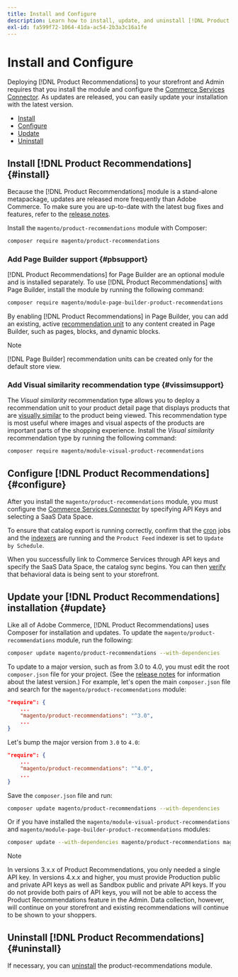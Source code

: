```yaml
---
title: Install and Configure
description: Learn how to install, update, and uninstall [!DNL Product Recommendations].
exl-id: fa599f72-1064-41da-ac54-2b3a3c16a1fe
---
```

# Install and Configure

Deploying [!DNL Product Recommendations] to your storefront and Admin requires that you install the module and configure the [Commerce Services Connector](../landing/saas.md). As updates are released, you can easily update your installation with the latest version.

- [Install](#install)
- [Configure](#configure)
- [Update](#update)
- [Uninstall](#uninstall)

## Install [!DNL Product Recommendations] {#install}

Because the [!DNL Product Recommendations] module is a stand-alone metapackage, updates are released more frequently than Adobe Commerce. To make sure you are up-to-date with the latest bug fixes and features, refer to the [release notes](release-notes.md).

Install the `magento/product-recommendations` module with Composer:

```bash
composer require magento/product-recommendations
```

### Add Page Builder support {#pbsupport}

[!DNL Product Recommendations] for Page Builder are an optional module and is installed separately. To use [!DNL Product Recommendations] with Page Builder, install the module by running the following command:

```bash
composer require magento/module-page-builder-product-recommendations
```

By enabling [!DNL Product Recommendations] in Page Builder, you can add an existing, active [recommendation unit](https://docs.magento.com/user-guide/cms/page-builder-add-recommendations.html) to any content created in Page Builder, such as pages, blocks, and dynamic blocks.

   >[!NOTE]
   >
   >[!DNL Page Builder] recommendation units can be created only for the default store view.

### Add Visual similarity recommendation type {#vissimsupport}

The _Visual similarity_ recommendation type allows you to deploy a recommendation unit to your product detail page that displays products that are [visually similar](type.md#visualsim) to the product being viewed. This recommendation type is most useful where images and visual aspects of the products are important parts of the shopping experience. Install the _Visual similarity_ recommendation type by running the following command:

```bash
composer require magento/module-visual-product-recommendations
```

## Configure [!DNL Product Recommendations] {#configure}

After you install the `magento/product-recommendations` module, you must configure the [Commerce Services Connector](https://docs.magento.com/user-guide/configuration/services/saas.html) by specifying API Keys and selecting a SaaS Data Space.

To ensure that catalog export is running correctly, confirm that the [cron](https://devdocs.magento.com/guides/v2.4/config-guide/cli/config-cli-subcommands-cron.html) jobs and the [indexers](https://devdocs.magento.com/guides/v2.4/config-guide/cli/config-cli-subcommands-index.html) are running and the `Product Feed` indexer is set to `Update by Schedule`.

When you successfully link to Commerce Services through API keys and specify the SaaS Data Space, the catalog sync begins. You can then [verify](verify.md) that behavioral data is being sent to your storefront.

## Update your [!DNL Product Recommendations] installation {#update}

Like all of Adobe Commerce, [!DNL Product Recommendations] uses Composer for installation and updates. To update the `magento/product-recommendations` module, run the following:

```bash
composer update magento/product-recommendations --with-dependencies
```

To update to a major version, such as from 3.0 to 4.0, you must edit the root `composer.json` file for your project. (See the [release notes](release-notes.md) for information about the latest version.) For example, let's open the main `composer.json` file and search for the `magento/product-recommendations` module:

```json
"require": {
    ...
    "magento/product-recommendations": "^3.0",
    ...
}
```

Let's bump the major version from `3.0` to `4.0`:

```json
"require": {
    ...
    "magento/product-recommendations": "^4.0",
    ...
}
```

Save the `composer.json` file and run:

```bash
composer update magento/product-recommendations --with-dependencies
```

Or if you have installed the `magento/module-visual-product-recommendations` and `magento/module-page-builder-product-recommendations` modules:

```bash
composer update --with-dependencies magento/product-recommendations magento/module-visual-product-recommendations magento/module-page-builder-product-recommendations
```

>[!NOTE]
>
> In versions 3.x.x of Product Recommendations, you only needed a single API key. In versions 4.x.x and higher, you must provide Production public and private API keys as well as Sandbox public and private API keys. If you do not provide both pairs of API keys, you will not be able to access the Product Recommendations feature in the Admin. Data collection, however, will continue on your storefront and existing recommendations will continue to be shown to your shoppers.

## Uninstall [!DNL Product Recommendations] {#uninstall}

If necessary, you can [uninstall](https://devdocs.magento.com/guides/v2.4/install-gde/install/cli/install-cli-uninstall-mods.html) the product-recommendations module.
